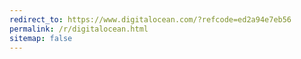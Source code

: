 ```yaml
---
redirect_to: https://www.digitalocean.com/?refcode=ed2a94e7eb56
permalink: /r/digitalocean.html
sitemap: false
---
```

